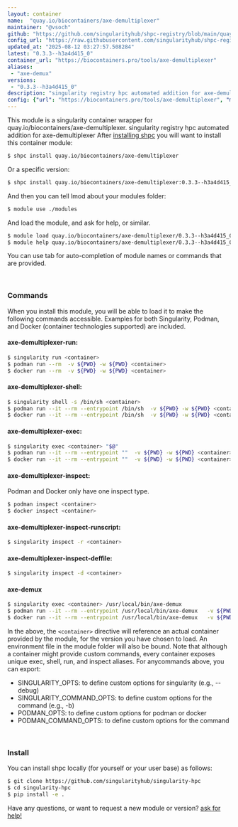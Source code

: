 ```yaml
---
layout: container
name:  "quay.io/biocontainers/axe-demultiplexer"
maintainer: "@vsoch"
github: "https://github.com/singularityhub/shpc-registry/blob/main/quay.io/biocontainers/axe-demultiplexer/container.yaml"
config_url: "https://raw.githubusercontent.com/singularityhub/shpc-registry/main/quay.io/biocontainers/axe-demultiplexer/container.yaml"
updated_at: "2025-08-12 03:27:57.508284"
latest: "0.3.3--h3a4d415_0"
container_url: "https://biocontainers.pro/tools/axe-demultiplexer"
aliases:
 - "axe-demux"
versions:
 - "0.3.3--h3a4d415_0"
description: "singularity registry hpc automated addition for axe-demultiplexer"
config: {"url": "https://biocontainers.pro/tools/axe-demultiplexer", "maintainer": "@vsoch", "description": "singularity registry hpc automated addition for axe-demultiplexer", "latest": {"0.3.3--h3a4d415_0": "sha256:1d9892b922bb6940348d195289987402b27070dc4f52760aa2b35d75bba7092a"}, "tags": {"0.3.3--h3a4d415_0": "sha256:1d9892b922bb6940348d195289987402b27070dc4f52760aa2b35d75bba7092a"}, "docker": "quay.io/biocontainers/axe-demultiplexer", "aliases": {"axe-demux": "/usr/local/bin/axe-demux"}}
---
```


This module is a singularity container wrapper for quay.io/biocontainers/axe-demultiplexer.
singularity registry hpc automated addition for axe-demultiplexer
After [installing shpc](#install) you will want to install this container module:


```bash
$ shpc install quay.io/biocontainers/axe-demultiplexer
```

Or a specific version:

```bash
$ shpc install quay.io/biocontainers/axe-demultiplexer:0.3.3--h3a4d415_0
```

And then you can tell lmod about your modules folder:

```bash
$ module use ./modules
```

And load the module, and ask for help, or similar.

```bash
$ module load quay.io/biocontainers/axe-demultiplexer/0.3.3--h3a4d415_0
$ module help quay.io/biocontainers/axe-demultiplexer/0.3.3--h3a4d415_0
```

You can use tab for auto-completion of module names or commands that are provided.

<br>

### Commands

When you install this module, you will be able to load it to make the following commands accessible.
Examples for both Singularity, Podman, and Docker (container technologies supported) are included.

#### axe-demultiplexer-run:

```bash
$ singularity run <container>
$ podman run --rm  -v ${PWD} -w ${PWD} <container>
$ docker run --rm  -v ${PWD} -w ${PWD} <container>
```

#### axe-demultiplexer-shell:

```bash
$ singularity shell -s /bin/sh <container>
$ podman run --it --rm --entrypoint /bin/sh  -v ${PWD} -w ${PWD} <container>
$ docker run --it --rm --entrypoint /bin/sh  -v ${PWD} -w ${PWD} <container>
```

#### axe-demultiplexer-exec:

```bash
$ singularity exec <container> "$@"
$ podman run --it --rm --entrypoint ""  -v ${PWD} -w ${PWD} <container> "$@"
$ docker run --it --rm --entrypoint ""  -v ${PWD} -w ${PWD} <container> "$@"
```

#### axe-demultiplexer-inspect:

Podman and Docker only have one inspect type.

```bash
$ podman inspect <container>
$ docker inspect <container>
```

#### axe-demultiplexer-inspect-runscript:

```bash
$ singularity inspect -r <container>
```

#### axe-demultiplexer-inspect-deffile:

```bash
$ singularity inspect -d <container>
```


#### axe-demux

```bash
$ singularity exec <container> /usr/local/bin/axe-demux
$ podman run --it --rm --entrypoint /usr/local/bin/axe-demux   -v ${PWD} -w ${PWD} <container> -c " $@"
$ docker run --it --rm --entrypoint /usr/local/bin/axe-demux   -v ${PWD} -w ${PWD} <container> -c " $@"
```



In the above, the `<container>` directive will reference an actual container provided
by the module, for the version you have chosen to load. An environment file in the
module folder will also be bound. Note that although a container
might provide custom commands, every container exposes unique exec, shell, run, and
inspect aliases. For anycommands above, you can export:

 - SINGULARITY_OPTS: to define custom options for singularity (e.g., --debug)
 - SINGULARITY_COMMAND_OPTS: to define custom options for the command (e.g., -b)
 - PODMAN_OPTS: to define custom options for podman or docker
 - PODMAN_COMMAND_OPTS: to define custom options for the command

<br>

### Install

You can install shpc locally (for yourself or your user base) as follows:

```bash
$ git clone https://github.com/singularityhub/singularity-hpc
$ cd singularity-hpc
$ pip install -e .
```

Have any questions, or want to request a new module or version? [ask for help!](https://github.com/singularityhub/singularity-hpc/issues)